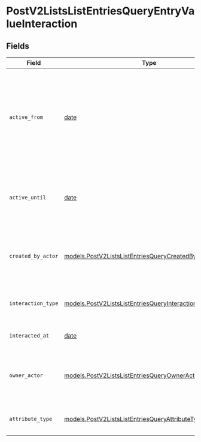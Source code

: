 # PostV2ListsListEntriesQueryEntryValueInteraction


## Fields

| Field                                                                                                                          | Type                                                                                                                           | Required                                                                                                                       | Description                                                                                                                    | Example                                                                                                                        |
| ------------------------------------------------------------------------------------------------------------------------------ | ------------------------------------------------------------------------------------------------------------------------------ | ------------------------------------------------------------------------------------------------------------------------------ | ------------------------------------------------------------------------------------------------------------------------------ | ------------------------------------------------------------------------------------------------------------------------------ |
| `active_from`                                                                                                                  | [date](https://docs.python.org/3/library/datetime.html#date-objects)                                                           | :heavy_check_mark:                                                                                                             | The point in time at which this value was made "active". `active_from` can be considered roughly analogous to `created_at`.    | 2023-01-01T15:00:00.000000000Z                                                                                                 |
| `active_until`                                                                                                                 | [date](https://docs.python.org/3/library/datetime.html#date-objects)                                                           | :heavy_check_mark:                                                                                                             | The point in time at which this value was deactivated. If `null`, the value is active.                                         | 2023-01-01T15:00:00.000000000Z                                                                                                 |
| `created_by_actor`                                                                                                             | [models.PostV2ListsListEntriesQueryCreatedByActor8](../models/postv2listslistentriesquerycreatedbyactor8.md)                   | :heavy_check_mark:                                                                                                             | The actor that created this value.                                                                                             | {<br/>"type": "workspace-member",<br/>"id": "50cf242c-7fa3-4cad-87d0-75b1af71c57b"<br/>}                                       |
| `interaction_type`                                                                                                             | [models.PostV2ListsListEntriesQueryInteractionType](../models/postv2listslistentriesqueryinteractiontype.md)                   | :heavy_check_mark:                                                                                                             | The type of interaction e.g. calendar or email.                                                                                | email                                                                                                                          |
| `interacted_at`                                                                                                                | [date](https://docs.python.org/3/library/datetime.html#date-objects)                                                           | :heavy_check_mark:                                                                                                             | When the interaction occurred.                                                                                                 | 2023-01-01T15:00:00.000000000Z                                                                                                 |
| `owner_actor`                                                                                                                  | [models.PostV2ListsListEntriesQueryOwnerActor](../models/postv2listslistentriesqueryowneractor.md)                             | :heavy_check_mark:                                                                                                             | The actor that created this value.                                                                                             | {<br/>"type": "workspace-member",<br/>"id": "50cf242c-7fa3-4cad-87d0-75b1af71c57b"<br/>}                                       |
| `attribute_type`                                                                                                               | [models.PostV2ListsListEntriesQueryAttributeTypeInteraction](../models/postv2listslistentriesqueryattributetypeinteraction.md) | :heavy_check_mark:                                                                                                             | The attribute type of the value.                                                                                               | interaction                                                                                                                    |